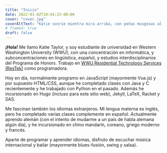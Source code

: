 ```yaml
---
title: "Inicio"
date: 2022-01-02T19:54:23-08:00
cover: "cover.jpg"
coverAltText: "Katie sonríe mientra mira arriba, con peñas musgosas al fondo"
# framed: true
draft: false
---
```


**¡Hola!** Me llamo Katie Taylor, y soy estudiante de universidad en Western Washington University (WWU), con una concentración en informática, y subconcentraciones en lingüística, español, y estudios interdisciplinarios del Programa de Honors. Trabajo en [WWU Residential Technology Services (ResTek)](https://housing.wwu.edu/restek) como programadora.

Hoy en día, normalmente programo en JavaScript (mayormente Vue.js) y por supuesto HTML/CSS, aunque he completado clases con Java y C recientemente y he trabajado con Python en el pasado. Además he incursionado en Hugo (incluso para este sitio web), Jekyll, LaTeX, Racket y SAS.

Me fascinan también los idiomas extranjeros. Mi lengua materna es inglés, pero he completado varias clases complemente en español. Actualmente aprendo alemán (con el intento de mudarme a un país de habla alemana algún día), y he incursionado en chino mandarín, coreano, griego moderno y francés.

Aparte de programar y aprender idiomas, disfruto de escuchar música internacional y bailar (mayormente blues-fusión, swing y salsa).
